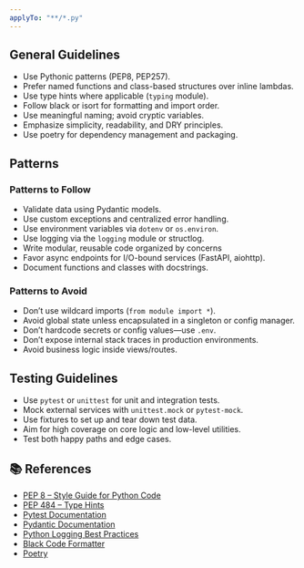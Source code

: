```yaml
---
applyTo: "**/*.py"
---
```


## General Guidelines

- Use Pythonic patterns (PEP8, PEP257).
- Prefer named functions and class-based structures over inline lambdas.
- Use type hints where applicable (`typing` module).
- Follow black or isort for formatting and import order.
- Use meaningful naming; avoid cryptic variables.
- Emphasize simplicity, readability, and DRY principles.
- Use poetry for dependency management and packaging.

## Patterns

### Patterns to Follow

- Validate data using Pydantic models.
- Use custom exceptions and centralized error handling.
- Use environment variables via `dotenv` or `os.environ`.
- Use logging via the `logging` module or structlog.
- Write modular, reusable code organized by concerns 
- Favor async endpoints for I/O-bound services (FastAPI, aiohttp).
- Document functions and classes with docstrings.

### Patterns to Avoid

- Don’t use wildcard imports (`from module import *`).
- Avoid global state unless encapsulated in a singleton or config manager.
- Don’t hardcode secrets or config values—use `.env`.
- Don’t expose internal stack traces in production environments.
- Avoid business logic inside views/routes.

## Testing Guidelines

- Use `pytest` or `unittest` for unit and integration tests.
- Mock external services with `unittest.mock` or `pytest-mock`.
- Use fixtures to set up and tear down test data.
- Aim for high coverage on core logic and low-level utilities.
- Test both happy paths and edge cases.

## 📚 References

- [PEP 8 – Style Guide for Python Code](https://peps.python.org/pep-0008/)
- [PEP 484 – Type Hints](https://peps.python.org/pep-0484/)
- [Pytest Documentation](https://docs.pytest.org/en/stable/)
- [Pydantic Documentation](https://docs.pydantic.dev/)
- [Python Logging Best Practices](https://docs.python.org/3/howto/logging.html)
- [Black Code Formatter](https://black.readthedocs.io/)
- [Poetry](https://python-poetry.org/docs/)
